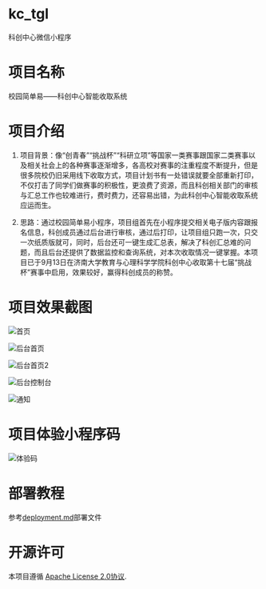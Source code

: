 # kc_tgl
科创中心微信小程序
# 项目名称



校园简单易——科创中心智能收取系统

# 项目介绍



1. 项目背景：像“创青春”“挑战杯”“科研立项”等国家一类赛事跟国家二类赛事以及相关社会上的各种赛事逐渐增多，各高校对赛事的注重程度不断提升，但是很多院校仍旧采用线下收取方式，项目计划书有一处错误就要全部重新打印，不仅打击了同学们做赛事的积极性，更浪费了资源，而且科创相关部门的审核与汇总工作也较难进行，费时费力，还容易出错，为此科创中心智能收取系统应运而生。

2. 思路：通过校园简单易小程序，项目组首先在小程序提交相关电子版内容跟报名信息，科创成员通过后台进行审核，通过后打印，让项目组只跑一次，只交一次纸质版就可，同时，后台还可一键生成汇总表，解决了科创汇总难的问题，而且后台还提供了数据监控和查询系统，对本次收取情况一键掌握。本项目已于9月13日在济南大学教育与心理科学学院科创中心收取第十七届“挑战杯”赛事中启用，效果较好，赢得科创成员的称赞。

# 项目效果截图



![首页](https://github.com/Tzero-real/image/blob/master/001.png?raw=true)

![后台首页](https://github.com/Tzero-real/image/blob/master/0002.png?raw=true)

![后台首页2](https://github.com/Tzero-real/image/blob/master/003.png?raw=true)

![后台控制台](https://github.com/Tzero-real/image/blob/master/004.png?raw=true)

![通知](https://github.com/Tzero-real/image/blob/master/005.png?raw=true)

# 项目体验小程序码



![体验码](https://github.com/Tzero-real/image/blob/master/qrcode.jpg?raw=true)

# 部署教程



 参考[deployment.md](https://github.com/Tzero-real/kc_tgl/blob/master/deployment.md)部署文件 

# 开源许可



 本项目遵循 [Apache License 2.0协议](https://github.com/Tzero-real/kc_tgl/blob/master/LICENSE). 
